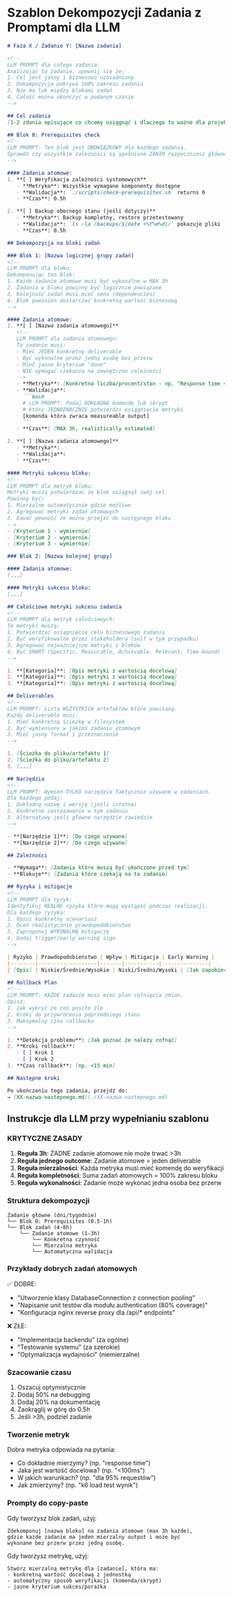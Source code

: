 # Szablon Dekompozycji Zadania z Promptami dla LLM

```markdown
# Faza X / Zadanie Y: [Nazwa zadania]

<!--
LLM PROMPT dla całego zadania:
Analizując to zadanie, upewnij się że:
1. Cel jest jasny i biznesowo uzasadniony
2. Dekompozycja pokrywa 100% zakresu zadania
3. Nie ma luk między blokami zadań
4. Całość można ukończyć w podanym czasie
-->

## Cel zadania
[1-2 zdania opisujące co chcemy osiągnąć i dlaczego to ważne dla projektu]

## Blok 0: Prerequisites check
<!--
LLM PROMPT: Ten blok jest OBOWIĄZKOWY dla każdego zadania.
Sprawdź czy wszystkie zależności są spełnione ZANIM rozpoczniesz główne zadanie.
-->

#### Zadania atomowe:
1. **[ ] Weryfikacja zależności systemowych**
   - **Metryka**: Wszystkie wymagane komponenty dostępne
   - **Walidacja**: `./scripts/check-prerequisites.sh` returns 0
   - **Czas**: 0.5h

2. **[ ] Backup obecnego stanu (jeśli dotyczy)**
   - **Metryka**: Backup kompletny, restore przetestowany
   - **Walidacja**: `ls -la /backups/$(date +%Y%m%d)/` pokazuje pliki
   - **Czas**: 0.5h

## Dekompozycja na bloki zadań

### Blok 1: [Nazwa logicznej grupy zadań]
<!--
LLM PROMPT dla bloku:
Dekomponując ten blok:
1. Każde zadanie atomowe musi być wykonalne w MAX 3h
2. Zadania w bloku powinny być logicznie powiązane
3. Kolejność zadań musi mieć sens (dependencies)
4. Blok powinien dostarczać konkretną wartość biznesową
-->

#### Zadania atomowe:
1. **[ ] [Nazwa zadania atomowego]**
   <!--
   LLM PROMPT dla zadania atomowego:
   To zadanie musi:
   - Mieć JEDEN konkretny deliverable
   - Być wykonalne przez jedną osobę bez przerw
   - Mieć jasne kryterium "done"
   - NIE wymagać czekania na zewnętrzne zależności
   -->
   - **Metryka**: [Konkretna liczba/procent/stan - np. "Response time <100ms w 95% przypadków"]
   - **Walidacja**:
     ```bash
     # LLM PROMPT: Podaj DOKŁADNĄ komendę lub skrypt
     # który JEDNOZNACZNIE potwierdzi osiągnięcie metryki
     [komenda która zwraca measureable output]
     ```
   - **Czas**: [MAX 3h, realistically estimated]

2. **[ ] [Nazwa zadania atomowego]**
   - **Metryka**:
   - **Walidacja**:
   - **Czas**:

#### Metryki sukcesu bloku:
<!--
LLM PROMPT dla metryk bloku:
Metryki muszą potwierdzać że blok osiągnął swój cel.
Powinny być:
1. Mierzalne automatycznie gdzie możliwe
2. Agregować metryki zadań atomowych
3. Dawać pewność że można przejść do następnego bloku
-->
- [Kryterium 1 - wymiernie]
- [Kryterium 2 - wymiernie]
- [Kryterium 3 - wymiernie]

### Blok 2: [Nazwa kolejnej grupy]

#### Zadania atomowe:
[...]

#### Metryki sukcesu bloku:
[...]

## Całościowe metryki sukcesu zadania
<!--
LLM PROMPT dla metryk całościowych:
Te metryki muszą:
1. Potwierdzać osiągnięcie celu biznesowego zadania
2. Być weryfikowalne przez stakeholdera (self w tym przypadku)
3. Agregować najważniejsze metryki z bloków
4. Być SMART (Specific, Measurable, Achievable, Relevant, Time-bound)
-->

1. **[Kategoria]**: [Opis metryki z wartością docelową]
2. **[Kategoria]**: [Opis metryki z wartością docelową]
3. **[Kategoria]**: [Opis metryki z wartością docelową]

## Deliverables
<!--
LLM PROMPT: Lista WSZYSTKICH artefaktów które powstaną.
Każdy deliverable musi:
1. Mieć konkretną ścieżkę w filesystem
2. Być wymieniony w jakimś zadaniu atomowym
3. Mieć jasny format i przeznaczenie
-->

1. [Ścieżka do pliku/artefaktu 1]
2. [Ścieżka do pliku/artefaktu 2]
3. [...]

## Narzędzia
<!--
LLM PROMPT: Wymień TYLKO narzędzia faktycznie używane w zadaniach.
Dla każdego podaj:
1. Dokładną nazwę i wersję (jeśli istotna)
2. Konkretne zastosowanie w tym zadaniu
3. Alternatywy jeśli główne narzędzie zawiedzie
-->

- **[Narzędzie 1]**: [Do czego używane]
- **[Narzędzie 2]**: [Do czego używane]

## Zależności

- **Wymaga**: [Zadania które muszą być ukończone przed tym]
- **Blokuje**: [Zadania które czekają na to zadanie]

## Ryzyka i mitigacje
<!--
LLM PROMPT dla ryzyk:
Identyfikuj REALNE ryzyka które mogą wystąpić podczas realizacji.
Dla każdego ryzyka:
1. Opisz konkretny scenariusz
2. Oceń realistycznie prawdopodobieństwo
3. Zaproponuj WYKONALNĄ mitigację
4. Dodaj trigger/early warning sign
-->

| Ryzyko | Prawdopodobieństwo | Wpływ | Mitigacja | Early Warning |
|--------|-------------------|-------|-----------|---------------|
| [Opis] | Niskie/Średnie/Wysokie | Niski/Średni/Wysoki | [Jak zapobiec] | [Jak wcześnie wykryć] |

## Rollback Plan
<!--
LLM PROMPT: KAŻDE zadanie musi mieć plan cofnięcia zmian.
Opisz:
1. Jak wykryć że coś poszło źle
2. Kroki do przywrócenia poprzedniego stanu
3. Maksymalny czas rollbacku
-->

1. **Detekcja problemu**: [Jak poznać że należy cofnąć]
2. **Kroki rollback**:
   - [ ] Krok 1
   - [ ] Krok 2
3. **Czas rollback**: [np. <15 min]

## Następne kroki

Po ukończeniu tego zadania, przejdź do:
→ [XX-nazwa-nastepnego.md](./XX-nazwa-nastepnego.md)
```

## Instrukcje dla LLM przy wypełnianiu szablonu

### KRYTYCZNE ZASADY

1. **Reguła 3h**: ŻADNE zadanie atomowe nie może trwać >3h
2. **Reguła jednego outcome**: Zadanie atomowe = jeden deliverable
3. **Reguła mierzalności**: Każda metryka musi mieć komendę do weryfikacji
4. **Reguła kompletności**: Suma zadań atomowych = 100% zakresu bloku
5. **Reguła wykonalności**: Zadanie może wykonać jedna osoba bez przerw

### Struktura dekompozycji

```
Zadanie główne (dni/tygodnie)
└── Blok 0: Prerequisites (0.5-1h)
└── Blok zadań (4-8h)
    └── Zadanie atomowe (1-3h)
        └── Konkretna czynność
        └── Mierzalna metryka
        └── Automatyczna walidacja
```

### Przykłady dobrych zadań atomowych

✅ DOBRE:

- "Utworzenie klasy DatabaseConnection z connection pooling"
- "Napisanie unit testów dla modułu authentication (80% coverage)"
- "Konfiguracja nginx reverse proxy dla /api/* endpoints"

❌ ZŁE:

- "Implementacja backendu" (za ogólne)
- "Testowanie systemu" (za szerokie)
- "Optymalizacja wydajności" (niemierzalne)

### Szacowanie czasu

1. Oszacuj optymistycznie
2. Dodaj 50% na debugging
3. Dodaj 20% na dokumentację
4. Zaokrąglij w górę do 0.5h
5. Jeśli >3h, podziel zadanie

### Tworzenie metryk

Dobra metryka odpowiada na pytania:

- Co dokładnie mierzymy? (np. "response time")
- Jaka jest wartość docelowa? (np. "<100ms")
- W jakich warunkach? (np. "dla 95% requestów")
- Jak zmierzymy? (np. "k6 load test wynik")

### Prompty do copy-paste

Gdy tworzysz blok zadań, użyj:

```
Zdekomponuj [nazwa bloku] na zadania atomowe (max 3h każde),
gdzie każde zadanie ma jeden mierzalny output i może być
wykonane bez przerw przez jedną osobę.
```

Gdy tworzysz metrykę, użyj:

```
Stwórz mierzalną metrykę dla [zadanie], która ma:
- konkretną wartość docelową z jednostką
- automatyczny sposób weryfikacji (komenda/skrypt)
- jasne kryterium sukces/porażka
```
